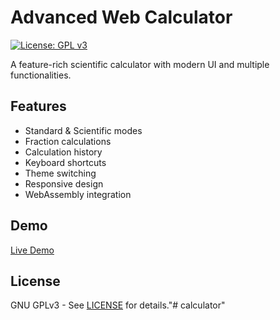 # Advanced Web Calculator

[![License: GPL v3](https://img.shields.io/badge/License-GPLv3-blue.svg)](https://www.gnu.org/licenses/gpl-3.0)

A feature-rich scientific calculator with modern UI and multiple functionalities.

## Features
- Standard & Scientific modes
- Fraction calculations
- Calculation history
- Keyboard shortcuts
- Theme switching
- Responsive design
- WebAssembly integration

## Demo
[Live Demo](https://hhydraaa.github.io/calculator/)

## License
GNU GPLv3 - See [LICENSE](LICENSE) for details."# calculator" 
